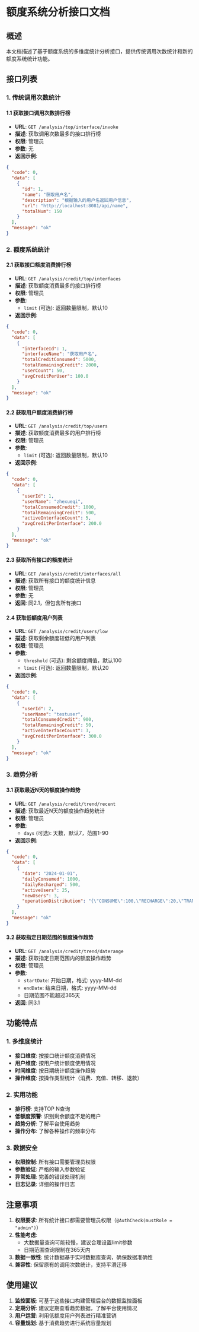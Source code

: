 # 额度系统分析接口文档

## 概述
本文档描述了基于额度系统的多维度统计分析接口，提供传统调用次数统计和新的额度系统统计功能。

## 接口列表

### 1. 传统调用次数统计

#### 1.1 获取接口调用次数排行榜
- **URL**: `GET /analysis/top/interface/invoke`
- **描述**: 获取调用次数最多的接口排行榜
- **权限**: 管理员
- **参数**: 无
- **返回示例**:
```json
{
  "code": 0,
  "data": [
    {
      "id": 1,
      "name": "获取用户名",
      "description": "根据输入的用户名返回用户信息",
      "url": "http://localhost:8081/api/name",
      "totalNum": 150
    }
  ],
  "message": "ok"
}
```

### 2. 额度系统统计

#### 2.1 获取接口额度消费排行榜
- **URL**: `GET /analysis/credit/top/interfaces`
- **描述**: 获取额度消费最多的接口排行榜
- **权限**: 管理员
- **参数**: 
  - `limit` (可选): 返回数量限制，默认10
- **返回示例**:
```json
{
  "code": 0,
  "data": [
    {
      "interfaceId": 1,
      "interfaceName": "获取用户名",
      "totalCreditConsumed": 5000,
      "totalRemainingCredit": 2000,
      "userCount": 50,
      "avgCreditPerUser": 100.0
    }
  ],
  "message": "ok"
}
```

#### 2.2 获取用户额度消费排行榜
- **URL**: `GET /analysis/credit/top/users`
- **描述**: 获取额度消费最多的用户排行榜
- **权限**: 管理员
- **参数**:
  - `limit` (可选): 返回数量限制，默认10
- **返回示例**:
```json
{
  "code": 0,
  "data": [
    {
      "userId": 1,
      "userName": "zhexueqi",
      "totalConsumedCredit": 1000,
      "totalRemainingCredit": 500,
      "activeInterfaceCount": 5,
      "avgCreditPerInterface": 200.0
    }
  ],
  "message": "ok"
}
```

#### 2.3 获取所有接口的额度统计
- **URL**: `GET /analysis/credit/interfaces/all`
- **描述**: 获取所有接口的额度统计信息
- **权限**: 管理员
- **参数**: 无
- **返回**: 同2.1，但包含所有接口

#### 2.4 获取低额度用户列表
- **URL**: `GET /analysis/credit/users/low`
- **描述**: 获取剩余额度较低的用户列表
- **权限**: 管理员
- **参数**:
  - `threshold` (可选): 剩余额度阈值，默认100
  - `limit` (可选): 返回数量限制，默认20
- **返回示例**:
```json
{
  "code": 0,
  "data": [
    {
      "userId": 2,
      "userName": "testuser",
      "totalConsumedCredit": 900,
      "totalRemainingCredit": 50,
      "activeInterfaceCount": 3,
      "avgCreditPerInterface": 300.0
    }
  ],
  "message": "ok"
}
```

### 3. 趋势分析

#### 3.1 获取最近N天的额度操作趋势
- **URL**: `GET /analysis/credit/trend/recent`
- **描述**: 获取最近N天的额度操作趋势统计
- **权限**: 管理员
- **参数**:
  - `days` (可选): 天数，默认7，范围1-90
- **返回示例**:
```json
{
  "code": 0,
  "data": [
    {
      "date": "2024-01-01",
      "dailyConsumed": 1000,
      "dailyRecharged": 500,
      "activeUsers": 25,
      "newUsers": 3,
      "operationDistribution": "{\"CONSUME\":100,\"RECHARGE\":20,\"TRANSFER\":5,\"REFUND\":2}"
    }
  ],
  "message": "ok"
}
```

#### 3.2 获取指定日期范围的额度操作趋势
- **URL**: `GET /analysis/credit/trend/daterange`
- **描述**: 获取指定日期范围内的额度操作趋势
- **权限**: 管理员
- **参数**:
  - `startDate`: 开始日期，格式: yyyy-MM-dd
  - `endDate`: 结束日期，格式: yyyy-MM-dd
  - 日期范围不能超过365天
- **返回**: 同3.1

## 功能特点

### 1. 多维度统计
- **接口维度**: 按接口统计额度消费情况
- **用户维度**: 按用户统计额度使用情况
- **时间维度**: 按日期统计额度操作趋势
- **操作维度**: 按操作类型统计（消费、充值、转移、退款）

### 2. 实用功能
- **排行榜**: 支持TOP N查询
- **低额度预警**: 识别剩余额度不足的用户
- **趋势分析**: 了解平台使用趋势
- **操作分布**: 了解各种操作的频率分布

### 3. 数据安全
- **权限控制**: 所有接口需要管理员权限
- **参数验证**: 严格的输入参数验证
- **异常处理**: 完善的错误处理机制
- **日志记录**: 详细的操作日志

## 注意事项

1. **权限要求**: 所有统计接口都需要管理员权限（`@AuthCheck(mustRole = "admin")`）
2. **性能考虑**: 
   - 大数据量查询可能较慢，建议合理设置limit参数
   - 日期范围查询限制在365天内
3. **数据一致性**: 统计数据基于实时数据库查询，确保数据准确性
4. **兼容性**: 保留原有的调用次数统计，支持平滑迁移

## 使用建议

1. **监控面板**: 可基于这些接口构建管理后台的数据监控面板
2. **定期分析**: 建议定期查看趋势数据，了解平台使用情况
3. **用户运营**: 利用低额度用户列表进行精准营销
4. **容量规划**: 基于消费趋势进行系统容量规划
